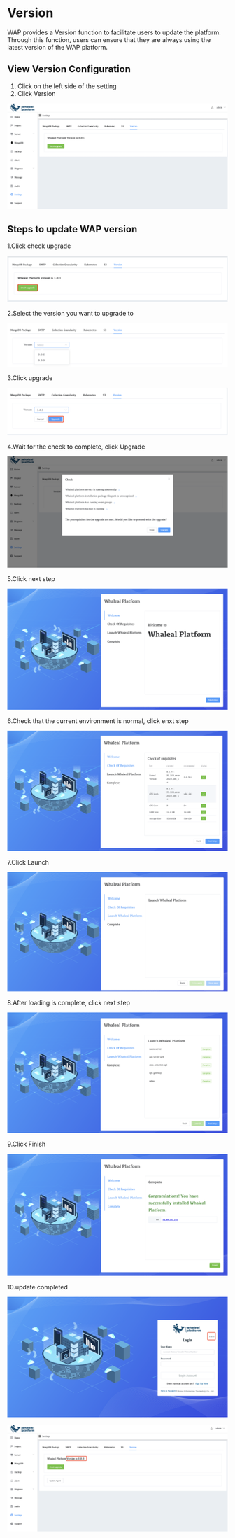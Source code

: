 # Version

WAP provides a Version function to facilitate users to update the platform. Through this function, users can ensure that they are always using the latest version of the WAP platform.



## View Version Configuration

1. Click on the left side of the setting
2. Click Version

![Version1](../../images/whalealPlatFormImages/13-Setting/Version1.png)



## Steps to update WAP version

1.Click check upgrade

![Version2](../../images/whalealPlatFormImages/13-Setting/Version2.png)

2.Select the version you want to upgrade to

![Version3](../../images/whalealPlatFormImages/13-Setting/Version3.png)

3.Click upgrade

![Version4](../../images/whalealPlatFormImages/13-Setting/Version4.png)

4.Wait for the check to complete, click Upgrade

![Version5](../../images/whalealPlatFormImages/13-Setting/Version5.png)

5.Click next step

![Version6](../../images/whalealPlatFormImages/13-Setting/Version6.png)

6.Check that the current environment is normal, click enxt step

![Version7](../../images/whalealPlatFormImages/13-Setting/Version7.png)

7.Click Launch

![Version8](../../images/whalealPlatFormImages/13-Setting/Version8.png)

8.After loading is complete, click next step

![Version9](../../images/whalealPlatFormImages/13-Setting/Version9.png)

9.Click Finish

![Version10](../../images/whalealPlatFormImages/13-Setting/Version10.png)

10.update completed

![Version11](../../images/whalealPlatFormImages/13-Setting/Version11.png)

![Version12](../../images/whalealPlatFormImages/13-Setting/Version12.png)


